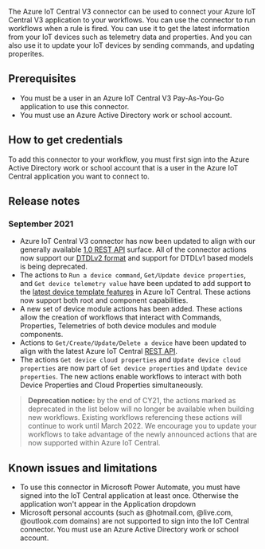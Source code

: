 The Azure IoT Central V3 connector can be used to connect your Azure IoT Central V3 application to your workflows. You can use the connector to run workflows when a rule is fired. You can use it to get the latest information from your IoT devices such as telemetry data and properties. And you can also use it to update your IoT devices by sending commands, and updating properites.
 
## Prerequisites
 
- You must be a user in an Azure IoT Central V3 Pay-As-You-Go application to use this connector.
- You must use an Azure Active Directory work or school account.
 
## How to get credentials
 
To add this connector to your workflow, you must first sign into the Azure Active Directory work or school account that is a user in the Azure IoT Central application you want to connect to.

## Release notes

### September 2021
- Azure IoT Central V3 connector has now been updated to align with our generally available [1.0 REST API](https://docs.microsoft.com/en-us/rest/api/iotcentral/) surface. All of the connector actions now support our [DTDLv2 format](https://github.com/Azure/opendigitaltwins-dtdl/blob/master/DTDL/v2/dtdlv2.md) and support for DTDLv1 based models is being deprecated.
- The actions to `Run a device command`, `Get/Update device properties`, and `Get device telemetry value` have been updated to add support to the
[latest device template features](https://docs.microsoft.com/en-us/azure/iot-central/core/concepts-device-templates) in Azure IoT Central. These actions now
support both root and component capabilities.
- A new set of device module actions has been added. These actions allow the creation of workflows that interact with Commands, Properties, Telemetries
of both device modules and module components.
- Actions to `Get/Create/Update/Delete a device` have been updated to align with the latest Azure IoT Central [REST API](https://docs.microsoft.com/en-us/rest/api/iotcentral/1.0/devices).
- The actions `Get device cloud properties` and `Update device cloud properties` are now part of `Get device properties` and `Update device properties`.
The new actions enable workflows to interact with both Device Properties and Cloud Properties simultaneously.

> **Deprecation notice:** by the end of CY21, the actions marked as deprecated in the list below will no longer be available when building new workflows.
Existing workflows referencing these actions will continue to work until March 2022. We encourage you to update your workflows to take advantage of the newly announced actions that are now supported within Azure IoT Central.

## Known issues and limitations
 
- To use this connector in Microsoft Power Automate, you must have signed into the IoT Central application at least once. Otherwise the application won't appear in the Application dropdown
- Microsoft personal accounts (such as @hotmail.com, @live.com, @outlook.com domains) are not supported to sign into the IoT Central connector. You must use an Azure Active Directory work or school account.
